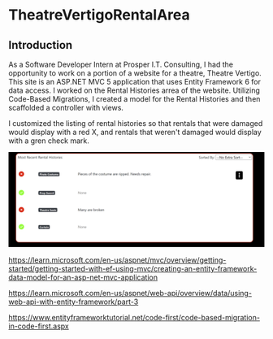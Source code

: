 # TheatreVertigoRentalArea

## Introduction

As a Software Developer Intern at Prosper I.T. Consulting, I had the opportunity to work on a portion of a website for a theatre, Theatre Vertigo. This site is an ASP.NET MVC 5 application that uses Entity Framework 6 for data access. I worked on the Rental Histories arrea of the website. Utilizing Code-Based Migrations, I created a model for the Rental Histories and then scaffolded a controller with views.

I customized the listing of rental histories so that rentals that were damaged would display with a red X, and rentals that weren't damaged would display with a gren check mark.

![Rental Histories](https://github.com/kb789/TheatreVertigoRentalArea/blob/master/images/Screenshot%202023-10-11%20215516.png)



https://learn.microsoft.com/en-us/aspnet/mvc/overview/getting-started/getting-started-with-ef-using-mvc/creating-an-entity-framework-data-model-for-an-asp-net-mvc-application

https://learn.microsoft.com/en-us/aspnet/web-api/overview/data/using-web-api-with-entity-framework/part-3

https://www.entityframeworktutorial.net/code-first/code-based-migration-in-code-first.aspx
